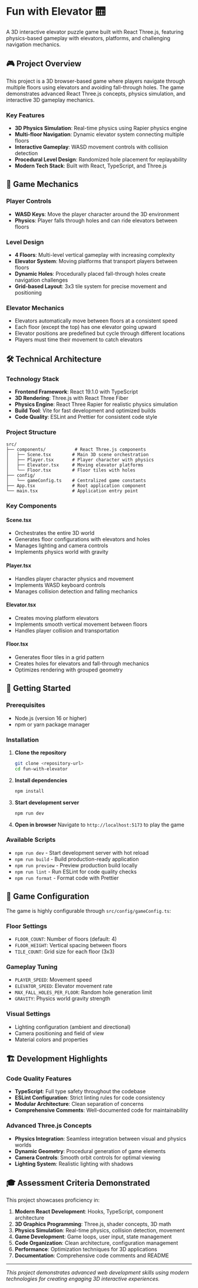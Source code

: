 # Fun with Elevator 🛗

A 3D interactive elevator puzzle game built with React Three.js, featuring physics-based gameplay with elevators, platforms, and challenging navigation mechanics.

## 🎮 Project Overview

This project is a 3D browser-based game where players navigate through multiple floors using elevators and avoiding fall-through holes. The game demonstrates advanced React Three.js concepts, physics simulation, and interactive 3D gameplay mechanics.

### Key Features

- **3D Physics Simulation**: Real-time physics using Rapier physics engine
- **Multi-floor Navigation**: Dynamic elevator system connecting multiple floors
- **Interactive Gameplay**: WASD movement controls with collision detection
- **Procedural Level Design**: Randomized hole placement for replayability
- **Modern Tech Stack**: Built with React, TypeScript, and Three.js

## 🎯 Game Mechanics

### Player Controls

- **WASD Keys**: Move the player character around the 3D environment
- **Physics**: Player falls through holes and can ride elevators between floors

### Level Design

- **4 Floors**: Multi-level vertical gameplay with increasing complexity
- **Elevator System**: Moving platforms that transport players between floors
- **Dynamic Holes**: Procedurally placed fall-through holes create navigation challenges
- **Grid-based Layout**: 3x3 tile system for precise movement and positioning

### Elevator Mechanics

- Elevators automatically move between floors at a consistent speed
- Each floor (except the top) has one elevator going upward
- Elevator positions are predefined but cycle through different locations
- Players must time their movement to catch elevators

## 🛠 Technical Architecture

### Technology Stack

- **Frontend Framework**: React 19.1.0 with TypeScript
- **3D Rendering**: Three.js with React Three Fiber
- **Physics Engine**: React Three Rapier for realistic physics simulation
- **Build Tool**: Vite for fast development and optimized builds
- **Code Quality**: ESLint and Prettier for consistent code style

### Project Structure

```
src/
├── components/           # React Three.js components
│   ├── Scene.tsx        # Main 3D scene orchestration
│   ├── Player.tsx       # Player character with physics
│   ├── Elevator.tsx     # Moving elevator platforms
│   └── Floor.tsx        # Floor tiles with holes
├── config/
│   └── gameConfig.ts    # Centralized game constants
├── App.tsx              # Root application component
└── main.tsx             # Application entry point
```

### Key Components

#### Scene.tsx

- Orchestrates the entire 3D world
- Generates floor configurations with elevators and holes
- Manages lighting and camera controls
- Implements physics world with gravity

#### Player.tsx

- Handles player character physics and movement
- Implements WASD keyboard controls
- Manages collision detection and falling mechanics

#### Elevator.tsx

- Creates moving platform elevators
- Implements smooth vertical movement between floors
- Handles player collision and transportation

#### Floor.tsx

- Generates floor tiles in a grid pattern
- Creates holes for elevators and fall-through mechanics
- Optimizes rendering with grouped geometry

## 🚀 Getting Started

### Prerequisites

- Node.js (version 16 or higher)
- npm or yarn package manager

### Installation

1. **Clone the repository**

    ```bash
    git clone <repository-url>
    cd fun-with-elevator
    ```

2. **Install dependencies**

    ```bash
    npm install
    ```

3. **Start development server**

    ```bash
    npm run dev
    ```

4. **Open in browser**
   Navigate to `http://localhost:5173` to play the game

### Available Scripts

- `npm run dev` - Start development server with hot reload
- `npm run build` - Build production-ready application
- `npm run preview` - Preview production build locally
- `npm run lint` - Run ESLint for code quality checks
- `npm run format` - Format code with Prettier

## 🎨 Game Configuration

The game is highly configurable through `src/config/gameConfig.ts`:

### Floor Settings

- `FLOOR_COUNT`: Number of floors (default: 4)
- `FLOOR_HEIGHT`: Vertical spacing between floors
- `TILE_COUNT`: Grid size for each floor (3x3)

### Gameplay Tuning

- `PLAYER_SPEED`: Movement speed
- `ELEVATOR_SPEED`: Elevator movement rate
- `MAX_FALL_HOLES_PER_FLOOR`: Random hole generation limit
- `GRAVITY`: Physics world gravity strength

### Visual Settings

- Lighting configuration (ambient and directional)
- Camera positioning and field of view
- Material colors and properties

## 🏗 Development Highlights

### Code Quality Features

- **TypeScript**: Full type safety throughout the codebase
- **ESLint Configuration**: Strict linting rules for code consistency
- **Modular Architecture**: Clean separation of concerns
- **Comprehensive Comments**: Well-documented code for maintainability

### Advanced Three.js Concepts

- **Physics Integration**: Seamless integration between visual and physics worlds
- **Dynamic Geometry**: Procedural generation of game elements
- **Camera Controls**: Smooth orbit controls for optimal viewing
- **Lighting System**: Realistic lighting with shadows

## 🎓 Assessment Criteria Demonstrated

This project showcases proficiency in:

1. **Modern React Development**: Hooks, TypeScript, component architecture
2. **3D Graphics Programming**: Three.js, shader concepts, 3D math
3. **Physics Simulation**: Real-time physics, collision detection, movement
4. **Game Development**: Game loops, user input, state management
5. **Code Organization**: Clean architecture, configuration management
6. **Performance**: Optimization techniques for 3D applications
7. **Documentation**: Comprehensive code comments and README

---

_This project demonstrates advanced web development skills using modern technologies for creating engaging 3D interactive experiences._
